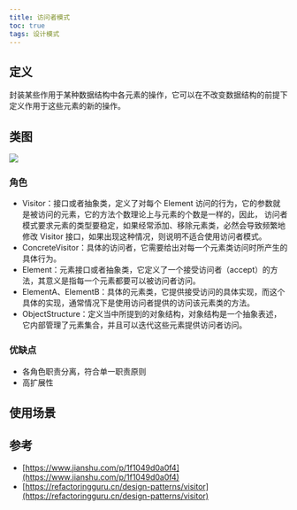 ```yaml
---
title: 访问者模式
toc: true
tags: 设计模式
---
```




## 定义

封装某些作用于某种数据结构中各元素的操作，它可以在不改变数据结构的前提下定义作用于这些元素的新的操作。

## 类图

![](./fangwenzhe.png)

### 角色

- Visitor：接口或者抽象类，定义了对每个 Element 访问的行为，它的参数就是被访问的元素，它的方法个数理论上与元素的个数是一样的，因此，
  访问者模式要求元素的类型要稳定，如果经常添加、移除元素类，必然会导致频繁地修改 Visitor 接口，如果出现这种情况，则说明不适合使用访问者模式。
- ConcreteVisitor：具体的访问者，它需要给出对每一个元素类访问时所产生的具体行为。
- Element：元素接口或者抽象类，它定义了一个接受访问者（accept）的方法，其意义是指每一个元素都要可以被访问者访问。
- ElementA、ElementB：具体的元素类，它提供接受访问的具体实现，而这个具体的实现，通常情况下是使用访问者提供的访问该元素类的方法。
- ObjectStructure：定义当中所提到的对象结构，对象结构是一个抽象表述，它内部管理了元素集合，并且可以迭代这些元素提供访问者访问。

### 优缺点


- 各角色职责分离，符合单一职责原则
- 高扩展性


## 使用场景


## 参考

- [https://www.jianshu.com/p/1f1049d0a0f4](https://www.jianshu.com/p/1f1049d0a0f4)
- [https://refactoringguru.cn/design-patterns/visitor](https://refactoringguru.cn/design-patterns/visitor)
